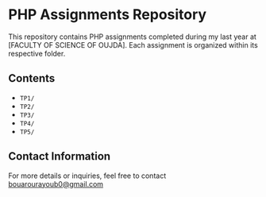 # PHP Assignments Repository

This repository contains PHP assignments completed during my last year at [FACULTY OF SCIENCE OF OUJDA]. Each assignment is organized within its respective folder.

## Contents

- `TP1/`
- `TP2/`
- `TP3/`
- `TP4/`
- `TP5/`
## Contact Information

For more details or inquiries, feel free to contact bouarourayoub0@gmail.com
